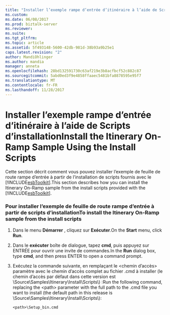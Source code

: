 ```yaml
---
title: "Installer l’exemple rampe d’entrée d’itinéraire à l’aide de Scripts d’installation | Documents Microsoft"
ms.custom: 
ms.date: 06/08/2017
ms.prod: biztalk-server
ms.reviewer: 
ms.suite: 
ms.tgt_pltfrm: 
ms.topic: article
ms.assetid: 5f493148-5600-42db-981d-38b93a9b25e1
caps.latest.revision: "2"
author: MandiOhlinger
ms.author: mandia
manager: anneta
ms.openlocfilehash: 28bd132591730c63af219e3b8acfbcf52c882c87
ms.sourcegitcommit: 5abd0ed3f9e4858ffaaec5481bfa8878595e95f7
ms.translationtype: MT
ms.contentlocale: fr-FR
ms.lasthandoff: 11/28/2017
---
```

# <a name="install-the-itinerary-on-ramp-sample-using-the-install-scripts"></a><span data-ttu-id="b707c-102">Installer l’exemple rampe d’entrée d’itinéraire à l’aide de Scripts d’installation</span><span class="sxs-lookup"><span data-stu-id="b707c-102">Install the Itinerary On-Ramp Sample Using the Install Scripts</span></span>
<span data-ttu-id="b707c-103">Cette section décrit comment vous pouvez installer l’exemple de feuille de route rampe d’entrée à partir de l’installation de scripts fournis avec le [!INCLUDE[esbToolkit](../includes/esbtoolkit-md.md)].</span><span class="sxs-lookup"><span data-stu-id="b707c-103">This section describes how you can install the Itinerary On-Ramp sample from the install scripts provided with the [!INCLUDE[esbToolkit](../includes/esbtoolkit-md.md)].</span></span>  
  
### <a name="to-install-the-itinerary-on-ramp-sample-from-the-install-scripts"></a><span data-ttu-id="b707c-104">Pour installer l’exemple de feuille de route rampe d’entrée à partir de scripts d’installation</span><span class="sxs-lookup"><span data-stu-id="b707c-104">To install the Itinerary On-Ramp sample from the install scripts</span></span>  
  
1.  <span data-ttu-id="b707c-105">Dans le menu **Démarrer** , cliquez sur **Exécuter**.</span><span class="sxs-lookup"><span data-stu-id="b707c-105">On the **Start** menu, click **Run**.</span></span>  
  
2.  <span data-ttu-id="b707c-106">Dans le **exécuter** boîte de dialogue, tapez **cmd**, puis appuyez sur ENTRÉE pour ouvrir une invite de commandes.</span><span class="sxs-lookup"><span data-stu-id="b707c-106">In the **Run** dialog box, type **cmd**, and then press ENTER to open a command prompt.</span></span>  
  
3.  <span data-ttu-id="b707c-107">Exécutez la commande suivante, en remplaçant le \<chemin d’accès\> paramètre avec le chemin d’accès complet au fichier .cmd à installer (le chemin d’accès par défaut dans cette version est \Source\Samples\Itinerary\Install\Scripts\\) :</span><span class="sxs-lookup"><span data-stu-id="b707c-107">Run the following command, replacing the \<path\> parameter with the full path to the .cmd file you want to install (the default path in this release is \Source\Samples\Itinerary\Install\Scripts\\):</span></span>  
  
    ```  
    <path>\Setup_bin.cmd  
    ```